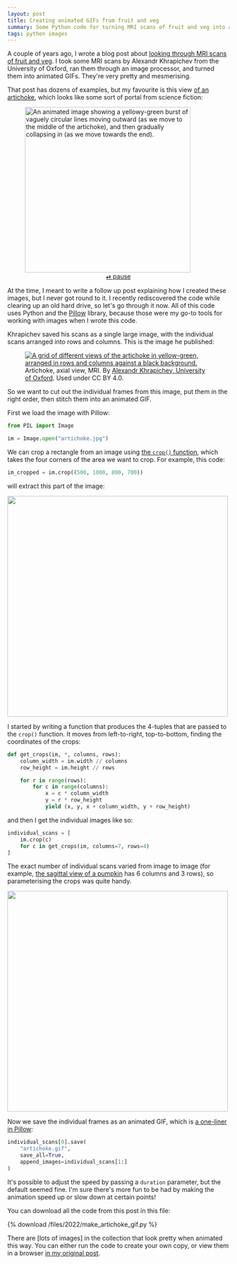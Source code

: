 ```yaml
---
layout: post
title: Creating animated GIFs from fruit and veg
summary: Some Python code for turning MRI scans of fruit and veg into animated GIFs.
tags: python images
---
```


A couple of years ago, I wrote a blog post about [looking through MRI scans of fruit and veg][stacks].
I took some MRI scans by Alexandr Khrapichev from the University of Oxford, ran them through an image processor, and turned them into animated GIFs.
They're very pretty and mesmerising.

That post has dozens of examples, but my favourite is this view [of an artichoke][artichoke], which looks like some sort of portal from science fiction:

<script>
  function toggle() {
    var img = document.getElementById("artichoke");
    var toggleControl = document.getElementById("toggleControl");

    console.log(img.src);

    if (img.src.endsWith(".jpg")) {
      img.src = "/images/2022/artichoke.gif";
      toggleControl.innerHTML = "&#x23EF;&#xFE0E; pause";
    } else {
      img.src = "/images/2022/artichoke.jpg";
      toggleControl.innerHTML = "&#x23EF;&#xFE0E; play";
    }
  }
</script>

<figure>
  <img src="/images/2022/artichoke.gif" id="artichoke" style="width: 375px;" alt="An animated image showing a yellowy-green burst of vaguely circular lines moving outward (as we move to the middle of the artichoke), and then gradually collapsing in (as we move towards the end).">
  <center>
    <a href="#" onclick="script:toggle()" id="toggleControl">&#x23EF;&#xFE0E; pause</a>
  </center>
</figure>

At the time, I meant to write a follow up post explaining how I created these images, but I never got round to it.
I recently rediscovered the code while clearing up an old hard drive, so let's go through it now.
All of this code uses Python and the [Pillow] library, because those were my go-to tools for working with images when I wrote this code.

Khrapichev saved his scans as a single large image, with the individual scans arranged into rows and columns.
This is the image he published:

<figure>
  <a href="/images/2022/artichoke_frames.jpg">
    <img src="/images/2022/artichoke_frames_small.jpg" alt="A grid of different views of the artichoke in yellow-green, arranged in rows and columns against a black background.">
  </a>
  <figcaption>
    Artichoke, axial view, MRI.
    By <a href="https://wellcomecollection.org/works/b9g485fs">Alexandr Khrapichev, University of Oxford</a>.
    Used under CC BY 4.0.
  </figcaption>
</figure>

So we want to cut out the individual frames from this image, put them in the right order, then stitch them into an animated GIF.

First we load the image with Pillow:

```python
from PIL import Image

im = Image.open("artichoke.jpg")
```

We can crop a rectangle from an image using [the `crop()` function][crop_function], which takes the four corners of the area we want to crop.
For example, this code:

```python
im_cropped = im.crop((500, 1000, 800, 700))
```

will extract this part of the image:

<img src="/images/2022/artichoke_frames_cropped.png" style="width: 500px;">

I started by writing a function that produces the 4-tuples that are passed to the `crop()` function.
It moves from left-to-right, top-to-bottom, finding the coordinates of the crops:

```python
def get_crops(im, *, columns, rows):
    column_width = im.width // columns
    row_height = im.height // rows

    for r in range(rows):
        for c in range(columns):
            x = c * column_width
            y = r * row_height
            yield (x, y, x + column_width, y + row_height)
```

and then I get the individual images like so:

```python
individual_scans = [
    im.crop(c)
    for c in get_crops(im, columns=7, rows=4)
]
```

The exact number of individual scans varied from image to image (for example, [the sagittal view of a pumpkin][pumpkin] has 6 columns and 3 rows), so parameterising the crops was quite handy.

<img src="/images/2022/artichoke_crops.png" style="width: 500px;">

Now we save the individual frames as an animated GIF, which is [a one-liner in Pillow][save_gifs]:

```python
individual_scans[0].save(
    "artichoke.gif",
    save_all=True,
    append_images=individual_scans[1:]
)
```

It's possible to adjust the speed by passing a `duration` parameter, but the default seemed fine.
I'm sure there's more fun to be had by making the animation speed up or slow down at certain points!

You can download all the code from this post in this file:

{% download /files/2022/make_artichoke_gif.py %}

There are [lots of images] in the collection that look pretty when animated this way.
You can either run the code to create your own copy, or view them in a browser [in my original post][stacks].

[stacks]: https://stacks.wellcomecollection.org/peering-through-mri-scans-of-fruit-and-veg-part-1-a2e8b07bde6f
[artichoke]: https://wellcomecollection.org/works/b9g485fs
[Pillow]: https://pypi.org/project/Pillow/
[collection]: https://wellcomecollection.org/works/b9g485fs
[crop_function]: https://pillow.readthedocs.io/en/stable/reference/Image.html#PIL.Image.Image.crop
[pumpkin]: https://wellcomecollection.org/works/z3cja6w4
[save_gifs]: https://pillow.readthedocs.io/en/stable/handbook/image-file-formats.html?highlight=gif#saving
[images]: https://wellcomecollection.org/works?query=Alexandr%20Khrapichev%2C%20University%20of%20Oxford
